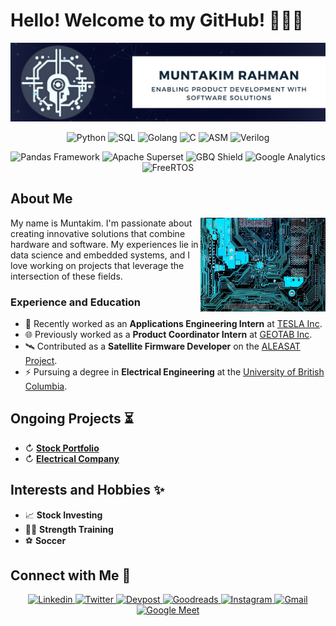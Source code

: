 # Hello! Welcome to my GitHub! 🙋🏽‍♂️

[![Header](Images/Banner_2024.png "Header")](https://www.linkedin.com/in/muntakim-rahman/)

<!-- **Dipto9999/dipto9999** is a ✨ _special_ ✨ repository because its `README.md` (this file) appears on your GitHub profile. -->

<p align="center">
    <img src="https://img.shields.io/badge/Python-3776AB?style=for-the-badge&logo=python&logoColor=white" title="Python">
    <img src="https://img.shields.io/badge/SQL-FF9900?style=for-the-badge&logo=sqlite&logoColor=white" title="SQL">
    <img src="https://img.shields.io/badge/Go-00ADD8?style=for-the-badge&logo=go&logoColor=white" title="Golang">
    <img src="https://img.shields.io/badge/C-A8B9CC?style=for-the-badge&logo=c&logoColor=black" title="C">
    <img src="https://img.shields.io/badge/ASM-00498C?style=for-the-badge&logo=Arm&logoColor=white" title="ASM">
    <img src="https://img.shields.io/badge/Verilog-0078D7?style=for-the-badge&logo=IEEE&logoColor=white" title="Verilog">
</p>

<p align="center">
    <img src="https://img.shields.io/badge/Pandas-2C2D72?style=for-the-badge&logo=pandas&logoColor=white" title="Pandas Framework">
    <img src="https://img.shields.io/badge/Apache%20Superset-3F3C3B?style=for-the-badge&logo=apache%20echarts&logoColor=white" title="Apache Superset">
    <img src="https://img.shields.io/badge/Big_Query-4285F4?style=for-the-badge&logo=Google%20Cloud&logoColor=white" title="GBQ Shield">
    <img src="https://img.shields.io/badge/Google_Analytics-DB4437?style=for-the-badge&logo=GoogleTagManager&logoColor=white" title="Google Analytics">
    <img src="https://img.shields.io/badge/FreeRTOS-00ADD8?style=for-the-badge&logo=STMicroelectronics&logoColor=white" title="FreeRTOS">
</p>

## About Me

<img align = "right" src = "Images/Circuit_Board.jpg" width = 200 height = 150/>

My name is Muntakim. I'm passionate about creating innovative solutions that combine hardware and software. My experiences lie in data science and embedded systems, and I love working on projects that leverage the intersection of these fields.

### Experience and Education

- 🔋 Recently worked as an **Applications Engineering Intern** at [TESLA Inc](https://www.tesla.com/en_eu/megapack).
- 🌐 Previously worked as a **Product Coordinator Intern** at [GEOTAB Inc](https://www.geotab.com/).
- 🛰️ Contributed as a **Satellite Firmware Developer** on the [ALEASAT Project](https://www.ubcorbit.com/).
- ⚡ Pursuing a degree in **Electrical Engineering** at the [University of British Columbia](https://you.ubc.ca/ubc_programs/electrical-engineering-vancouver/).

## Ongoing Projects ⏳

- ↻ [**Stock Portfolio**](https://github.com/Dipto9999/Stock_Price_Correlations)
- ↻ [**Electrical Company**](https://github.com/Dipto9999/Electrical_Company)

## Interests and Hobbies ✨

- 📈 **Stock Investing**
- 🏋️‍♂️ **Strength Training**
- ⚽ **Soccer**

## Connect with Me 🤝

<p align = "center">
    <a href="https://www.linkedin.com/in/muntakim-rahman/">
        <img src="https://img.shields.io/badge/Linkedin-0077B5?style=for-the-badge&logo=Linkedin&logoColor=white&link=https://www.linkedin.com/in/muntakim-rahman/" title="Linkedin">
    </a>
    <a href="https://twitter.com/Muntakim9999">
        <img src="https://img.shields.io/badge/Twitter-1DA1F2?style=for-the-badge&logo=twitter&logoColor=white&link=https://twitter.com/Muntakim9999" title="Twitter">
    </a>
    <a href="https://devpost.com/Dipto9999">
        <img src="https://img.shields.io/badge/Devpost-440099?style=for-the-badge&logo=devpost&logoColor=white&link=https://devpost.com/Dipto9999" title="Devpost">
    </a>
    <a href="https://www.goodreads.com/user/show/153601337-muntakim-rahman">
        <img src="https://img.shields.io/badge/GoodReads-F05032?style=for-the-badge&logo=Goodreads&logoColor=white&link=https://www.goodreads.com/user/show/153601337-muntakim-rahman" title="Goodreads">
    </a>
    <a href="https://www.instagram.com/dipto9999/">
        <img src="https://img.shields.io/badge/Instagram-E4405F?style=for-the-badge&logo=Instagram&logoColor=white&link=https://www.instagram.com/dipto9999/" title="Instagram">
    </a>
    <a href="mailto:dipto100@alum.ubc.ca">
        <img src="https://img.shields.io/badge/Email_me!-D14836?style=for-the-badge&logo=Gmail&logoColor=white&link=mailto:dipto100@alum.ubc.ca" title="Gmail">
    </a>
    <a href="https://calendly.com/muntakim-rahman">
        <img src="https://img.shields.io/badge/Let's_Chat!-4285F4?style=for-the-badge&logo=Google%20Meet&logoColor=white&link=https://calendly.com/muntakim-rahman" title="Google Meet">
    </a>
</p>